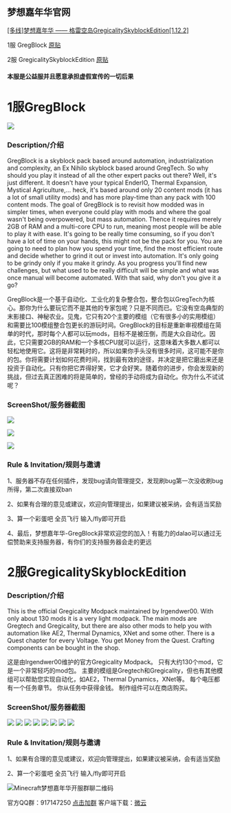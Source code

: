 ## 梦想嘉年华官网
[[多线]梦想嘉年华 —— 格雷空岛GregicalitySkyblockEdition[1.12.2]](https://www.mcbbs.net/thread-951339-1-1.html)

1服 GregBlock [原贴](https://www.curseforge.com/minecraft/modpacks/gregblock)

2服 GregicalitySkyblockEdition [原贴](https://www.curseforge.com/minecraft/modpacks/gregicality-skyblock-edition)


#### 本服是公益服并且愿意承担虚假宣传的一切后果

# 1服GregBlock
![](img/224754ebmnbxnsknfbblun.png)
### Description/介绍
GregBlock is a skyblock pack based around automation, industrialization and complexity, an Ex Nihilo skyblock based around GregTech. So why should you play it instead of all the other expert packs out there? Well, it's just different. It doesn't have your typical EnderIO, Thermal Expansion, Mystical Agriculture,... heck, it's based around only 20 content mods (it has a lot of small utility mods) and has more play-time than any pack with 100 content mods. The goal of GregBlock is to revisit how modded was in simpler times, when everyone could play with mods and where the goal wasn't being overpowered, but mass automation. Thence it requires merely 2GB of RAM and a multi-core CPU to run, meaning most people will be able to play it with ease. It's going to be really time consuming, so if you don't have a lot of time on your hands, this might not be the pack for you. You are going to need to plan how you spend your time, find the most efficient route and decide whether to grind it out or invest into automation. It's only going to be grindy only if you make it grindy. As you progress you'll find new challenges, but what used to be really difficult will be simple and what was once manual will become automated. With that said, why don't you give it a go?

GregBlock是一个基于自动化、工业化的复杂整合包，整合包以GregTech为核心。那你为什么要玩它而不是其他的专家包呢？只是不同而已。它没有空岛典型的末影接口、神秘农业。见鬼，它只有20个主要的模组（它有很多小的实用模组）和需要比100模组整合包更长的游玩时间。GregBlock的目标是重新审视模组在简单的时代，那时每个人都可以玩mods，目标不是被压倒，而是大众自动化。因此，它只需要2GB的RAM和一个多核CPU就可以运行，这意味着大多数人都可以轻松地使用它。这将是非常耗时的，所以如果你手头没有很多时间，这可能不是你的包。你将需要计划如何花费时间，找到最有效的途径，并决定是把它磨出来还是投资于自动化。只有你把它弄得好笑，它才会好笑。随着你的进步，你会发现新的挑战，但过去真正困难的将是简单的，曾经的手动将成为自动化。你为什么不试试呢？
### ScreenShot/服务器截图
![](img/225953io4kndqo8wnoa840.png)

![](img/230125cr4laqtmiartzs0s.png)

![](img/230312jheg7zsjs3sxei7g.png)
### Rule & Invitation/规则与邀请
1、服务器不存在任何插件，发现bug请向管理提交，发现刷bug第一次没收刷bug所得，第二次直接双ban

2、如果有合理的意见或建议，欢迎向管理提出，如果建议被采纳，会有适当奖励

3、算一个彩蛋吧 全员飞行 输入/fly即可开启

4、最后，梦想嘉年华-GregBlock非常欢迎您的加入！有能力的dalao可以通过无偿赞助来支持服务器，有你们的支持服务器会走的更远

# 2服GregicalitySkyblockEdition
### Description/介绍

This is the official Gregicality Modpack maintained by Irgendwer00.
With only about 130 mods it is a very light modpack.
The main mods are Gregtech and Gregicality, but there are also other mods to help you with automation like AE2, Thermal Dynamics, XNet and some other.
There is a Quest chapter for every Voltage.
You get Money from the Quest.
Crafting components can be bought in the shop.


这是由Irgendwer00维护的官方Gregicality Modpack。
只有大约130个mod，它是一个非常轻巧的mod包。
主要的模组是Gregtech和Gregicality，但也有其他模组可以帮助您实现自动化，如AE2，Thermal Dynamics，XNet等。
每个电压都有一个任务章节。
你从任务中获得金钱。
制作组件可以在商店购买。

### ScreenShot/服务器截图
![](img/2021-12-11_15.29.46.png)
![](img/2021-12-11_15.30.17.png)
![](img/2021-12-11_15.31.35.png)
![](img/2021-12-11_15.31.48.png)
![](img/2021-12-11_15.32.11.png)
![](img/2021-12-11_15.32.15.png)
![](img/2021-12-11_15.32.18.png)
![](img/2021-12-11_15.32.27.png)

### Rule & Invitation/规则与邀请
1、如果有合理的意见或建议，欢迎向管理提出，如果建议被采纳，会有适当奖励

2、算一个彩蛋吧 全员飞行 输入/fly即可开启

![Minecraft梦想嘉年华开服群聊二维码](img/temp_qrcode_share_917147250.png)

官方QQ群：917147250 [点击加群](https://jq.qq.com/?_wv=1027&k=5LWsVYh)
客户端下载：[微云](https://share.weiyun.com/lgKdkwVv)
